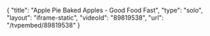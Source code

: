 {
    "title": "Apple Pie Baked Apples - Good Food Fast",
    "type": "solo",
    "layout": "iframe-static",
    "videoId": "89819538",
    "url": "\/tvpembed\/89819538"
}
